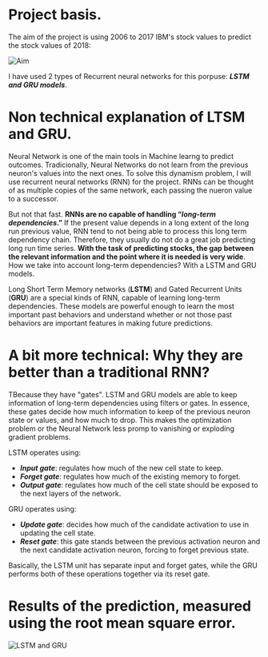 # Project basis. 

The aim of the project is using 2006 to 2017 IBM's stock values to predict the stock values of 2018:

![Aim](https://raw.githubusercontent.com/pipegalera/side_projects/master/stock_prices_prediction/figures/ibm_stock_price.png)

I have used 2 types of Recurrent neural networks for this porpuse: ***LSTM and GRU models***.

# Non technical explanation of LTSM and GRU.

Neural Network is one of the main tools in Machine learng to predict outcomes. Tradicionally, Neural Networks do not learn from the previous neuron's values into the next ones. To solve this dynamism problem,  I will use recurrent neural networks (RNN) for the project. RNNs can be thought of as multiple copies of the same network, each passing the nueron value to a successor.

But not that fast. **RNNs are no capable of handling “*long-term dependencies*.”** If the present value depends in a long extent of the long run previous value, RNN tend to not being able to process this long term dependency chain. Therefore, they usually do not do a great job predicting long run time series. **With the task of predicting stocks, the  gap between the relevant information and the point where it is needed is very wide**. How we take into account long-term dependencies? With a LSTM and GRU models. 

Long Short Term Memory networks (**LSTM**) and Gated Recurrent Units (**GRU**) are a special kinds of RNN, capable of learning long-term dependencies. These models are powerful enough to learn the most important past behaviors and understand whether or not those past behaviors are important features in making future predictions. 

# A bit more technical: Why they are better than a traditional RNN?

TBecause they have "gates". LSTM and GRU models are able to keep information of long-term dependencies using filters or gates. In essence, these gates decide how much information to keep of the previous neuron state or values, and how much to drop. This makes the optimization problem or the Neural Network less promp to vanishing or exploding gradient problems.

LSTM operates using:

- ***Input gate***: regulates how much of the new cell state to keep.
- ***Forget gate***: regulates how much of the existing memory to forget.
- ***Output gate***: regulates how much of the cell state should be exposed to the next layers of the network. 

GRU operates using:

- ***Update gate***: decides how much of the candidate activation to use in updating the cell state.
- ***Reset gate***: this gate stands between the previous activation neuron and the next candidate activation neuron, forcing to forget previous state.

Basically, the LSTM unit has separate input and forget gates, while the GRU performs both of these operations together via its reset gate.


# Results of the prediction, measured using the root mean square error.



![LSTM and GRU](https://raw.githubusercontent.com/pipegalera/side_projects/master/LSTM%20to%20predict%20Stock%20Prices/figures/combined_ibm_stock_price_pred.png)
